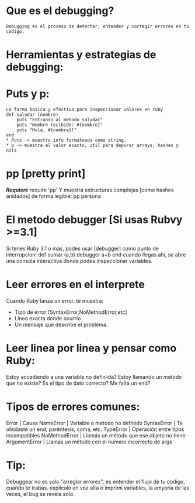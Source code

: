 # Que es el debugging?
    Debugging es el proceso de detectar, entender y corregir errores en tu codigo.
# Herramientas y estrategias de debugging:
# Puts y p:
    La forma basica y efectiva para inspeccionar valores en ruby
    def saludar (nombre)
        puts "Entrando al metodo saludar"
        puts "Nombre recibido: #{nombre}"
        puts "Hola, #{nombre}!"
    end
    * Puts -> muestra info formateada como string.
    * p -> muestra el valor exacto, util para depurar arrays, hashes y nils
# pp [pretty print]
***Requiere***
    require 'pp'
Y muestra estructuras complejas [como hashes anidados] de forma legible:
pp persona
# El metodo debugger [Si usas Rubvy >=3.1]
Si tenes Ruby 3.1 o mas, podes usar [debugger] como punto de interrupcion:
def sumar (a,b)
    debugger
    a+b
end
cuando llegas ahi, se abre una consola interactiva donde podes inspeccionar variables.
# Leer errores en el interprete
Cuando Ruby lanza un error, te muestra:
* Tipo de error [SyntaxError,NoMethodError,etc]
* Linea exacta donde ocurrio
* Un mensaje que describe el problema.
# Leer linea por linea y pensar como Ruby:
 Estoy accediendo a una variable no definiida?
 Estoy llamando un metodo que no existe?
 Es el tipo de dato correcto?
 Me falta un end?
# Tipos de errores comunes:
Error | Causa
NameError | Variable o método no definido
SyntaxError | Te olvidaste un end, paréntesis, coma, etc.
TypeError | Operación entre tipos incompatibles
NoMethodError | Llamás un método que ese objeto no tiene
ArgumentError | Llamás un método con el número incorrecto de args
# Tip:
Debuggear no es solo "arreglar errores", es entender el flujo de tu codigo, cuando te trabas. explicalo
en voz alta o imprimi variables, la amyoria de las veces, el bug se revela solo.

